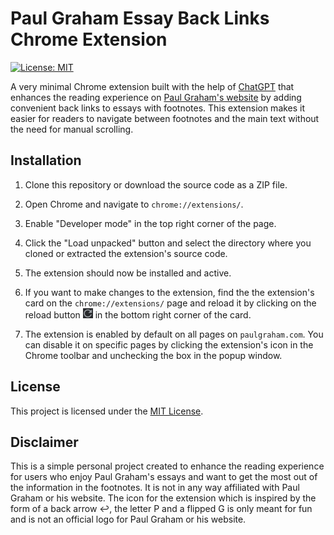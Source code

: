 # Paul Graham Essay Back Links Chrome Extension

[![License: MIT](https://img.shields.io/badge/License-MIT-yellow.svg)](https://opensource.org/licenses/MIT)

A very minimal Chrome extension built with the help of [ChatGPT](https://chat.openai.com/) that enhances the reading experience on [Paul Graham's website](http://www.paulgraham.com/) by adding convenient back links to essays with footnotes. This extension makes it easier for readers to navigate between footnotes and the main text without the need for manual scrolling.

## Installation

1. Clone this repository or download the source code as a ZIP file.
2. Open Chrome and navigate to `chrome://extensions/`.
3. Enable "Developer mode" in the top right corner of the page.
4. Click the "Load unpacked" button and select the directory where you cloned or extracted the extension's source code.
5. The extension should now be installed and active.
6. If you want to make changes to the extension, find the the extension's card on the `chrome://extensions/` page and reload it by clicking on the reload button ![reload arrow icon](arrow.png) in the bottom right corner of the card.

7. The extension is enabled by default on all pages on `paulgraham.com`. You can disable it on specific pages by clicking the extension's icon in the Chrome toolbar and unchecking the box in the popup window.

## License

This project is licensed under the [MIT License](https://opensource.org/licenses/MIT).

## Disclaimer

This is a simple personal project created to enhance the reading experience for users who enjoy Paul Graham's essays and want to get the most out of the information in the footnotes. It is not in any way affiliated with Paul Graham or his website. The icon for the extension which is inspired by the form of a back arrow ↩️, the letter P and a flipped G is only meant for fun and is not an official logo for Paul Graham or his website.
